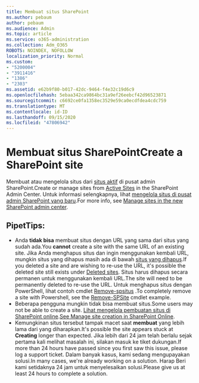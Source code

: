 ```yaml
---
title: Membuat situs SharePoint
ms.author: pebaum
author: pebaum
ms.audience: Admin
ms.topic: article
ms.service: o365-administration
ms.collection: Adm_O365
ROBOTS: NOINDEX, NOFOLLOW
localization_priority: Normal
ms.custom:
- "5200004"
- "3911416"
- "1386"
- "2303"
ms.assetid: e62b9f80-b017-42dc-9464-f4e32c19d6c9
ms.openlocfilehash: 5ebaa342ca9864bc31a9ef26eebcf42d96523871
ms.sourcegitcommit: c6692ce0fa1358ec3529e59ca0ecdfdea4cdc759
ms.translationtype: MT
ms.contentlocale: id-ID
ms.lasthandoff: 09/15/2020
ms.locfileid: "47806942"
---
```

# <a name="create-a-sharepoint-site"></a><span data-ttu-id="a73aa-102">Membuat situs SharePoint</span><span class="sxs-lookup"><span data-stu-id="a73aa-102">Create a SharePoint site</span></span>

<span data-ttu-id="a73aa-103">Membuat atau mengelola situs dari [situs aktif](https://admin.microsoft.com/sharepoint?page=sitemanagement&modern=true) di pusat admin SharePoint.</span><span class="sxs-lookup"><span data-stu-id="a73aa-103">Create or manage sites from [Active Sites](https://admin.microsoft.com/sharepoint?page=sitemanagement&modern=true) in the SharePoint Admin Center.</span></span> <span data-ttu-id="a73aa-104">Untuk informasi selengkapnya, lihat [mengelola situs di pusat admin SharePoint yang baru](https://docs.microsoft.com/sharepoint/manage-site-creation).</span><span class="sxs-lookup"><span data-stu-id="a73aa-104">For more info, see [Manage sites in the new SharePoint admin center](https://docs.microsoft.com/sharepoint/manage-site-creation).</span></span> 

## <a name="tips"></a><span data-ttu-id="a73aa-105">Pipet</span><span class="sxs-lookup"><span data-stu-id="a73aa-105">Tips:</span></span>

- <span data-ttu-id="a73aa-106">Anda **tidak bisa** membuat situs dengan URL yang sama dari situs yang sudah ada.</span><span class="sxs-lookup"><span data-stu-id="a73aa-106">You **cannot** create a site with the same URL of an existing site.</span></span> <span data-ttu-id="a73aa-107">Jika Anda menghapus situs dan ingin menggunakan kembali URL, mungkin situs yang dihapus masih ada di bawah [situs yang dihapus](https://admin.microsoft.com/sharepoint?page=recyclebin&modern=true).</span><span class="sxs-lookup"><span data-stu-id="a73aa-107">If you deleted a site and are wishing to re-use the URL, it's possible the deleted site still exists under [Deleted sites](https://admin.microsoft.com/sharepoint?page=recyclebin&modern=true).</span></span> <span data-ttu-id="a73aa-108">Situs harus dihapus secara permanen untuk menggunakan kembali URL.</span><span class="sxs-lookup"><span data-stu-id="a73aa-108">The site will need to be permanently deleted to re-use the URL.</span></span> <span data-ttu-id="a73aa-109">Untuk menghapus situs dengan PowerShell, lihat contoh cmdlet [Remove-spsitus](https://docs.microsoft.com/sharepoint/manage-sites-in-new-admin-center#delete-a-site) .</span><span class="sxs-lookup"><span data-stu-id="a73aa-109">To completely remove a site with Powershell, see the [Remove-SPSite](https://docs.microsoft.com/sharepoint/manage-sites-in-new-admin-center#delete-a-site) cmdlet example.</span></span>
- <span data-ttu-id="a73aa-110">Beberapa pengguna mungkin tidak bisa membuat situs.</span><span class="sxs-lookup"><span data-stu-id="a73aa-110">Some users may not be able to create a site.</span></span> <span data-ttu-id="a73aa-111">[Lihat mengelola pembuatan situs di SharePoint online](https://docs.microsoft.com/sharepoint/manage-site-creation).</span><span class="sxs-lookup"><span data-stu-id="a73aa-111">[See Manage site creation in SharePoint Online](https://docs.microsoft.com/sharepoint/manage-site-creation).</span></span>
- <span data-ttu-id="a73aa-112">Kemungkinan situs tersebut tampak macet saat **membuat** yang lebih lama dari yang diharapkan.</span><span class="sxs-lookup"><span data-stu-id="a73aa-112">It's possible the site appears stuck at **Creating** longer than expected.</span></span> <span data-ttu-id="a73aa-113">Jika lebih dari 24 jam telah berlalu sejak pertama kali melihat masalah ini, silakan masuk ke tiket dukungan.</span><span class="sxs-lookup"><span data-stu-id="a73aa-113">If more than 24 hours have passed since you first saw this issue, please log a support ticket.</span></span> <span data-ttu-id="a73aa-114">Dalam banyak kasus, kami sedang mengupayakan solusi.</span><span class="sxs-lookup"><span data-stu-id="a73aa-114">In many cases, we're already working on a solution.</span></span> <span data-ttu-id="a73aa-115">Harap Beri kami setidaknya 24 jam untuk menyelesaikan solusi.</span><span class="sxs-lookup"><span data-stu-id="a73aa-115">Please give us at least 24 hours to complete a solution.</span></span>
